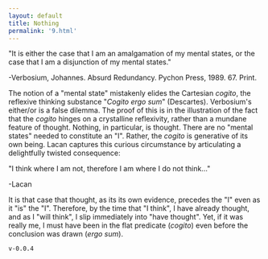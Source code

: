 ```yaml
---
layout: default
title: Nothing
permalink: '9.html'
---
```


"It is either the case that I am an amalgamation of my mental states, or the case that I am a disjunction of my mental states."

-Verbosium, Johannes. Absurd Redundancy. Pychon Press, 1989. 67. Print.

The notion of a "mental state" mistakenly elides the Cartesian *cogito*, the reflexive thinking substance "*Cogito ergo sum*" (Descartes). Verbosium's either/or is a false dilemma. The proof of this is in the illustration of the fact that the *cogito* hinges on a crystalline reflexivity, rather than a mundane feature of thought. Nothing, in particular, is thought. There are no "mental states" needed to constitute an "I". Rather, the *cogito* is generative of its own being. Lacan captures this curious circumstance by articulating a delightfully twisted consequence:

"I think where I am not, therefore I am where I do not think..."

-Lacan

It is that case that thought, as its its own evidence, precedes the "I" even as it "is" the "I". Therefore, by the time that "I think", I have already thought, and as I "will think", I slip immediately into "have thought". Yet, if it was really me, I must have been in the flat predicate (*cogito*) even before the conclusion was drawn (*ergo sum*).

`v-0.0.4`
